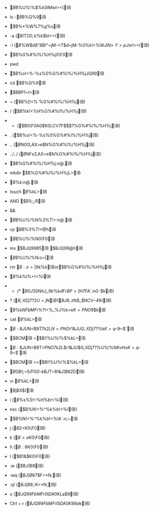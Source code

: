 * $B%G%#%l%/%H%j(B.$B%U%!%$%k0lMwI=<((B
 * ls -$B%*%W%7%g%s(B $B%Q%9(B

* $B%*%W%7%g%s(B
 * -a ($BIT2D;k%U%!%$%k$bI=<((B)
 * -l ($B%?%$%W$d8"8B!"=jM-<T$d=jM-%0%k!<%W$J$I$N>\:Y>pJs$rI=<((B)

* $B%G%#%l%/%H%j0\F0(B
 * pwd

* $B%o!<%-%s%0%G%#%l%/%H%jJQ99(B
 * cd $B%Q%9(B

* $BBP1~I=(B
 * ~ ($B%[!<%`%G%#%l%/%H%j(B)
 * / ($B%k!<%H%G%#%l%/%H%j(B)
 * - ($B0\F0A0$K0LCV$7$F$$$?%G%#%l%/%H%j(B)
 * . ($B%o!<%-%s%0%G%#%l%/%H%j(B)
 * .. ($B%o!<%-%s%0%G%#%l%/%H%j$N0l3,AX>e$N%G%#%l%/%H%j(B)
 * ../../ ($B%o!<%-%s%0%G%#%l%/%H%j$NFs3,AX>e$N%G%#%l%/%H%j(B)

* $B%G%#%l%/%H%j:n@.(B
 * mkdir $B%G%#%l%/%H%jL>(B

* $B%U%!%$%k:n@.(B
 * touch $B%U%!%$%kL>(B

* AND $B1i;;;R(B
 * &&

* $B%G%#%l%/%H%j(B.$B%U%!%$%k$N%3%T!<:n@.(B
 * cp $B%3%T!<85(B $B%3%T!<@h(B

* $B%G%#%l%/%H%j(B.$B%U%!%$%k$N0\F0(B
 * mv $BJQ9985(B $BJQ99@h(B

* $B%G%#%l%/%H%j(B.$B%U%!%$%k$N:o=|(B
 * rm $B:o=|$9$k%U%!%$%k(Bor$B%G%#%l%/%H%j(B

* $B%o%$%k%I%+!<%I(B
 * * (* $B0J30$NItJ,$,%^%C%A$9$k%U%!%$%k$d%G%#%l%/%H%jA4$F$rBP>]$H$7$FA`:n$G$-$k(B)
 * ? ($B;XDj$7$?2U=j$N(B1$BJ8;z$N$_$NCV$-49$((B)

* $B%U%!%$%k$NFbMF$r%?!<%_%J%k>e$K=PNO$9$k(B
 * cat $B%U%!%$%kL>(B

* $B:8JU$N<B9T7k2L$N=PNO$r1&JU$G;XDj$7$?%U%!%$%k$K=q$-9~$`(B
 * $BCM(B >$B!!%U%!%$%kL>(B

* $B:8JU$N<B9T=PNO7k2L$r1&JU$G;XDj$7$?%U%!%$%k$NKvHx$K=q$-9~$`(B
 * $BCM(B >>$B!!%U%!%$%kL>(B

* $B%?!<%_%J%k>e$GB(;~5/F0$G$-$k%(%G%#%?(B($BJT=8!&J]B82D(B)
 * vi $B%U%!%$%kL>(B

* $B%b!<%I@Z$jBX$((B
 * i ($B%$%s%5!<%H%b!<%I(B)
 * esc ($B%N!<%^%k%b!<%I(B)

* $B%N!<%^%k%b!<%IA`:n;~(B
 * j ($B2<$K0\F0(B)
 * k ($B>e$K0\F0(B)
 * h ($B:8$K0\F0(B)
 * l ($B1&$K0\F0(B)
 * :w ($BJ]B8(B)
 * :wq ($BJ]B8$7$F=*N;(B)
 * :q! ($BJ]B8$;$:$K=*N;(B)
 * u ($BJQ99FbMF$r0l$DA0$KLa$9(B)
 * Ctrl + r ($BJQ99FbMF$r0l$DA0$K$9$9$a$k(B)

